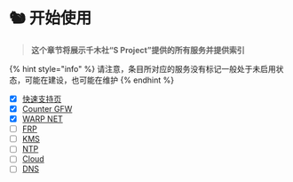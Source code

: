 # 🐿 开始使用

> **这个章节将展示千木社“S Project”提供的所有服务并提供索引**

{% hint style="info" %}
请注意，条目所对应的服务没有标记一般处于未启用状态，可能在建设，也可能在维护
{% endhint %}

* [x] [快速支持页](kuai-su-zhi-chi-ye.md)
* [x] [Counter GFW](counter-gfw.md)
* [x] [WARP NET](warp-net.md)
* [ ] [FRP](frp.md)
* [ ] [KMS](kms.md)
* [ ] [NTP](ntp.md)
* [ ] [Cloud](cloud.md)
* [ ] [DNS](dns.md)
